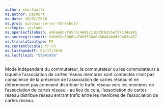 ```yaml
---
author: shortpatti
ms.author: pashort
ms.date: 10/02/2018
ms.prod: windows-server-threshold
ms:topic: include
ms.openlocfilehash: e96aedc7f45cbc4e812110ddc6dcbe737134a981
ms.sourcegitcommit: 0d0b32c8986ba7db9536e0b8648d4ddf9b03e452
ms.translationtype: MT
ms.contentlocale: fr-FR
ms.lasthandoff: 04/17/2019
ms.locfileid: "59841450"
---
```

Mode indépendant du commutateur, le commutateur ou les commutateurs à laquelle l’association de cartes réseau membres sont connectés n’ont pas conscience de la présence de l’association de cartes réseau et ne déterminent pas comment distribuer le trafic réseau vers les membres de l’association de cartes réseau - au lieu de cela, l’association de cartes réseau distribue réseau entrant trafic entre les membres de l’association de cartes réseau. 
